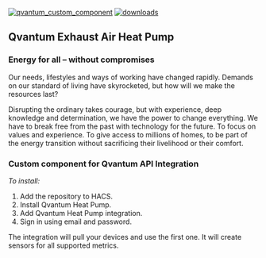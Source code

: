 [![qvantum_custom_component](https://img.shields.io/github/release/perosb/qvantum_custom_component/all.svg?label=current%20release)](https://github.com/perosb/qvantum_custom_component) [![downloads](https://img.shields.io/github/downloads/perosb/qvantum_custom_component/total?label=downloads)](https://github.com/perosb/qvantum_custom_component)

## Qvantum Exhaust Air Heat Pump

### Energy for all – without compromises

Our needs, lifestyles and ways of working have changed rapidly. Demands on our standard of living have skyrocketed, but how will we make the resources last?

Disrupting the ordinary takes courage, but with experience, deep knowledge and determination, we have the power to change everything. We have to break free from the past with technology for the future. To focus on values and experience. To give access to millions of homes, to be part of the energy transition without sacrificing their livelihood or their comfort.


### Custom component for Qvantum API Integration

*To install:*
1. Add the repository to HACS.
2. Install Qvantum Heat Pump.
3. Add Qvantum Heat Pump integration.
4. Sign in using email and password.

The integration will pull your devices and use the first one. It will create sensors for all supported metrics.